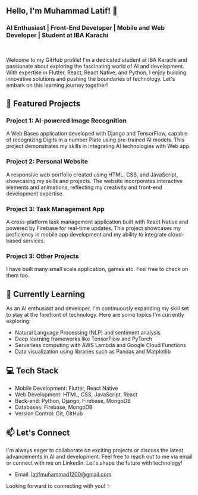   

## Hello, I'm Muhammad Latif! 👋
### AI Enthusiast | Front-End Developer | Mobile and Web Developer | Student at IBA Karachi

<br>

Welcome to my GitHub profile! I'm a dedicated student at IBA Karachi and passionate about exploring the fascinating world of AI and development. With expertise in Flutter, React, React Native, and Python, I enjoy building innovative solutions and pushing the boundaries of technology. Let's embark on this learning journey together!


## 🔭 Featured Projects

### Project 1: AI-powered Image Recognition

  A Web Bases application developed with Django and TensorFlow, capable of recognizing Digits in a number Plate using pre-trained AI models. This project demonstrates my skills in integrating AI technologies with Web app.

### Project 2: Personal Website

  A responsive web portfolio created using HTML, CSS, and JavaScript, showcasing my skills and projects. The website incorporates interactive elements and animations, reflecting my creativity and front-end development expertise.

### Project 3: Task Management App

  A cross-platform task management application built with React Native and powered by Firebase for real-time updates. This project showcases my proficiency in mobile app development and my ability to integrate cloud-based services.

### Project 3: Other  Projects

  I have built many small scale application, games etc. Feel free to check on them too.

## 🌱 Currently Learning

As an AI enthusiast and developer, I'm continuously expanding my skill set to stay at the forefront of technology. Here are some topics I'm currently exploring:

- Natural Language Processing (NLP) and sentiment analysis
- Deep learning frameworks like TensorFlow and PyTorch
- Serverless computing with AWS Lambda and Google Cloud Functions
- Data visualization using libraries such as Pandas and Matplotlib

## 💻 Tech Stack

- Mobile Development: Flutter, React Native
- Web Development: HTML, CSS, JavaScript, React
- Back-end: Python, Django, Firebase, MongoDB
- Databases: Firebase, MongoDB
- Version Control: Git, GitHub

## 📫 Let's Connect

  I'm always eager to collaborate on exciting projects or discuss the latest advancements in AI and development. Feel free to reach out to me via email or connect with me on LinkedIn. Let's shape the future with technology!

- Email: [latifmuhammad1200@gmail.com](latifmuhammad1200@gmail.com)
<!--- LinkedIn: [Your LinkedIn Profile](https://www.linkedin.com/in/your-profile)
-->
Looking forward to connecting with you! ✨

<!--
**latif-muhammad/latif-muhammad** is a ✨ _special_ ✨ repository because its `README.md` (this file) appears on your GitHub profile.

Here are some ideas to get you started:

- 🔭 I’m currently working on ...
- 🌱 I’m currently learning ...
- 👯 I’m looking to collaborate on ...
- 🤔 I’m looking for help with ...
- 💬 Ask me about ...
- 📫 How to reach me: ...
- 😄 Pronouns: ...
- ⚡ Fun fact: ...
-->
